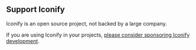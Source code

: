 ## Support Iconify

<section class="flex flex-row items-start mb-4 gap-x-6">
    <p class="vp-doc color-$vp-c-brand" v-html="heart"></p>
    <div>
        <p>
            Iconify is an open source project, not backed by a large company.
        </p>
        <p>
            If you are using Iconify in your projects,
            <a href="/sponsors"
                >please consider sponsoring Iconify development</a
            >.
        </p>
    </div>
</section>
